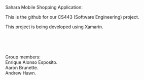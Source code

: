 Sahara Mobile Shopping Application:  

This is the github for our CS443 (Software Engineering) project.  

This project is being developed using Xamarin.

</br></br></br>

Group members:  
Enrique Alonso Esposito. </br>
Aaron Brunette. </br>
Andrew Hawn. </br>
